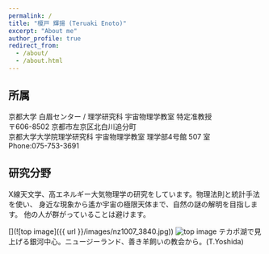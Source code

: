 ```yaml
---
permalink: /
title: "榎戸 輝揚 (Teruaki Enoto)"
excerpt: "About me"
author_profile: true
redirect_from: 
  - /about/
  - /about.html
---
```


## 所属
京都大学 白眉センター / 理学研究科 宇宙物理学教室 特定准教授  
〒606-8502 京都市左京区北白川追分町  
京都大学大学院理学研究科 宇宙物理学教室 理学部4号館 507 室  
Phone:075-753-3691  

## 研究分野
X線天文学、高エネルギー大気物理学の研究をしています。物理法則と統計手法を使い、 身近な現象から遙か宇宙の極限天体まで、自然の謎の解明を目指します。 他の人が群がっていることは避けます。

[](![top image]({{ url }}/images/nz1007_3840.jpg))
![top image](images/nz1007_3840.jpg)
テカポ湖で見上げる銀河中心。ニュージーランド、善き羊飼いの教会から。(T.Yoshida)
